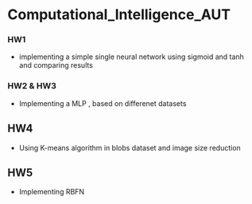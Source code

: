 # Computational_Intelligence_AUT

### HW1


- implementing a simple single neural network using sigmoid and  tanh and comparing results

### HW2 & HW3 
- Implementing a MLP , based on differenet datasets

## HW4 
 - Using K-means algorithm in blobs dataset and image size reduction 

## HW5 
 - Implementing RBFN 

